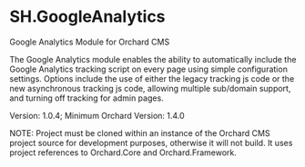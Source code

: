 SH.GoogleAnalytics
==================

Google Analytics Module for Orchard CMS

The Google Analytics module enables the ability to automatically include the Google Analytics tracking script on every page using simple configuration settings. Options include the use of either the legacy tracking js code or the new asynchronous tracking js code, allowing multiple sub/domain support, and turning off tracking for admin pages.

Version: 1.0.4; Minimum Orchard Version: 1.4.0

NOTE: Project must be cloned within an instance of the Orchard CMS project source for development purposes, otherwise it will not build. It uses project references to Orchard.Core and Orchard.Framework.

